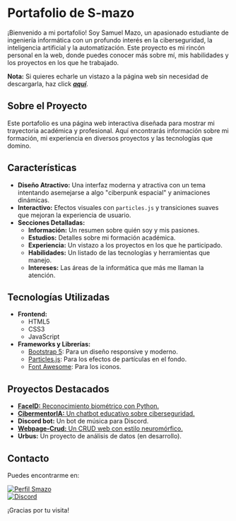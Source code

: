 # Portafolio de S-mazo

¡Bienvenido a mi portafolio! Soy Samuel Mazo, un apasionado estudiante de ingeniería informática con un profundo interés en la ciberseguridad, la inteligencia artificial y la automatización. Este proyecto es mi rincón personal en la web, donde puedes conocer más sobre mí, mis habilidades y los proyectos en los que he trabajado.

**Nota:** Si quieres echarle un vistazo a la página web sin necesidad de descargarla, haz click ***[aquí](https://s-mazo.github.io/Portafolio)***.


## Sobre el Proyecto

Este portafolio es una página web interactiva diseñada para mostrar mi trayectoria académica y profesional. Aquí encontrarás información sobre mi formación, mi experiencia en diversos proyectos y las tecnologías que domino.

## Características

- **Diseño Atractivo:** Una interfaz moderna y atractiva con un tema intentando asemejarse a algo "ciberpunk espacial" y animaciones dinámicas.
- **Interactivo:** Efectos visuales con `particles.js` y transiciones suaves que mejoran la experiencia de usuario.
- **Secciones Detalladas:**
    - **Información:** Un resumen sobre quién soy y mis pasiones.
    - **Estudios:** Detalles sobre mi formación académica.
    - **Experiencia:** Un vistazo a los proyectos en los que he participado.
    - **Habilidades:** Un listado de las tecnologías y herramientas que manejo.
    - **Intereses:** Las áreas de la informática que más me llaman la atención.

## Tecnologías Utilizadas

- **Frontend:**
    - HTML5
    - CSS3
    - JavaScript
- **Frameworks y Librerías:**
    - [Bootstrap 5](https://getbootstrap.com/): Para un diseño responsive y moderno.
    - [Particles.js](https://vincentgarreau.com/particles.js/): Para los efectos de partículas en el fondo.
    - [Font Awesome](https://fontawesome.com/): Para los iconos.

## Proyectos Destacados

- [**FaceID:** Reconocimiento biométrico con Python.](https://github.com/S-mazo/FaceID)
- [**CibermentorIA:** Un chatbot educativo sobre ciberseguridad.](https://github.com/S-mazo/CibermentorIA/tree/n8n)
- **Discord bot:** Un bot de música para Discord.
- [**Webpage-Crud:** Un CRUD web con estilo neuromórfico.](https://github.com/S-mazo/WEBPAGE-CRUD)
- **Urbus:** Un proyecto de análisis de datos (en desarrollo).

## Contacto

Puedes encontrarme en:

[![Perfil Smazo](https://img.shields.io/badge/Github-S--mazo-black)](https://github.com/S-mazo)
<br>
[![Discord](https://img.shields.io/badge/Discord-who3913-blue)](https://discord.com/users/776998213310742548)

¡Gracias por tu visita!
